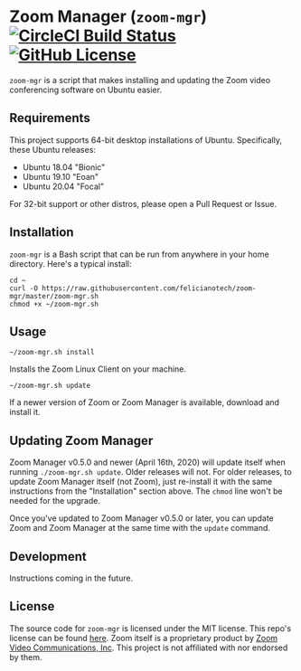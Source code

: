 # Zoom Manager (`zoom-mgr`) [![CircleCI Build Status](https://circleci.com/gh/felicianotech/zoom-mgr.svg?style=shield)](https://circleci.com/gh/felicianotech/zoom-mgr) [![GitHub License](https://img.shields.io/badge/license-MIT-blue.svg)](https://raw.githubusercontent.com/felicianotech/zoom-mgr/master/LICENSE)

`zoom-mgr` is a script that makes installing and updating the Zoom video 
conferencing software on Ubuntu easier.


## Requirements

This project supports 64-bit desktop installations of Ubuntu.
Specifically, these Ubuntu releases:

- Ubuntu 18.04 "Bionic" 
- Ubuntu 19.10 "Eoan"
- Ubuntu 20.04 "Focal"

For 32-bit support or other distros, please open a Pull Request or Issue.


## Installation

`zoom-mgr` is a Bash script that can be run from anywhere in your home 
directory.
Here's a typical install:

```
cd ~
curl -O https://raw.githubusercontent.com/felicianotech/zoom-mgr/master/zoom-mgr.sh
chmod +x ~/zoom-mgr.sh
```


## Usage

```
~/zoom-mgr.sh install
```

Installs the Zoom Linux Client on your machine.

```
~/zoom-mgr.sh update
```

If a newer version of Zoom or Zoom Manager is available, download and install it.


## Updating Zoom Manager

Zoom Manager v0.5.0 and newer (April 16th, 2020) will update itself when running `./zoom-mgr.sh update`.
Older releases will not.
For older releases, to update Zoom Manager itself (not Zoom), just re-install it with the same instructions from the "Installation" section above.
The `chmod` line won't be needed for the upgrade.

Once you've updated to Zoom Manager v0.5.0 or later, you can update Zoom and Zoom Manager at the same time with the `update` command.


## Development

Instructions coming in the future.


## License

The source code for `zoom-mgr` is licensed under the MIT license.
This repo's license can be found [here](./LICENSE).
Zoom itself is a proprietary product by [Zoom Video Communications, Inc](https://zoom.us/).
This project is not affiliated with nor endorsed by them.
